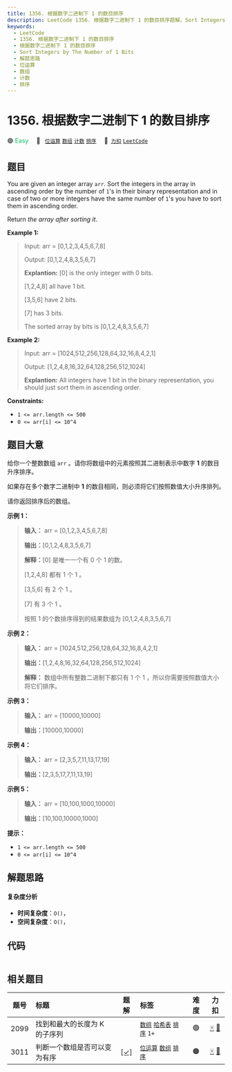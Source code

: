 ```yaml
---
title: 1356. 根据数字二进制下 1 的数目排序
description: LeetCode 1356. 根据数字二进制下 1 的数目排序题解，Sort Integers by The Number of 1 Bits，包含解题思路、复杂度分析以及完整的 JavaScript 代码实现。
keywords:
  - LeetCode
  - 1356. 根据数字二进制下 1 的数目排序
  - 根据数字二进制下 1 的数目排序
  - Sort Integers by The Number of 1 Bits
  - 解题思路
  - 位运算
  - 数组
  - 计数
  - 排序
---
```


# 1356. 根据数字二进制下 1 的数目排序

🟢 <font color=#15bd66>Easy</font>&emsp; 🔖&ensp; [`位运算`](/tag/bit-manipulation.md) [`数组`](/tag/array.md) [`计数`](/tag/counting.md) [`排序`](/tag/sorting.md)&emsp; 🔗&ensp;[`力扣`](https://leetcode.cn/problems/sort-integers-by-the-number-of-1-bits) [`LeetCode`](https://leetcode.com/problems/sort-integers-by-the-number-of-1-bits)

## 题目

You are given an integer array `arr`. Sort the integers in the array in
ascending order by the number of `1`'s in their binary representation and in
case of two or more integers have the same number of `1`'s you have to sort
them in ascending order.

Return _the array after sorting it_.



**Example 1:**

> Input: arr = [0,1,2,3,4,5,6,7,8]
> 
> Output: [0,1,2,4,8,3,5,6,7]
> 
> **Explantion:** [0] is the only integer with 0 bits.
> 
> [1,2,4,8] all have 1 bit.
> 
> [3,5,6] have 2 bits.
> 
> [7] has 3 bits.
> 
> The sorted array by bits is [0,1,2,4,8,3,5,6,7]

**Example 2:**

> Input: arr = [1024,512,256,128,64,32,16,8,4,2,1]
> 
> Output: [1,2,4,8,16,32,64,128,256,512,1024]
> 
> **Explantion:** All integers have 1 bit in the binary representation, you should just sort them in ascending order.

**Constraints:**

  * `1 <= arr.length <= 500`
  * `0 <= arr[i] <= 10^4`


## 题目大意

给你一个整数数组 `arr` 。请你将数组中的元素按照其二进制表示中数字 **1** 的数目升序排序。

如果存在多个数字二进制中 **1**  的数目相同，则必须将它们按照数值大小升序排列。

请你返回排序后的数组。



**示例 1：**

> 
> 
> 
> 
> 
> **输入：** arr = [0,1,2,3,4,5,6,7,8]
> 
> **输出：**[0,1,2,4,8,3,5,6,7]
> 
> **解释：**[0] 是唯一一个有 0 个 1 的数。
> 
> [1,2,4,8] 都有 1 个 1 。
> 
> [3,5,6] 有 2 个 1 。
> 
> [7] 有 3 个 1 。
> 
> 按照 1 的个数排序得到的结果数组为 [0,1,2,4,8,3,5,6,7]
> 
> 

**示例 2：**

> 
> 
> 
> 
> 
> **输入：** arr = [1024,512,256,128,64,32,16,8,4,2,1]
> 
> **输出：**[1,2,4,8,16,32,64,128,256,512,1024]
> 
> **解释：** 数组中所有整数二进制下都只有 1 个 1 ，所以你需要按照数值大小将它们排序。
> 
> 

**示例 3：**

> 
> 
> 
> 
> 
> **输入：** arr = [10000,10000]
> 
> **输出：**[10000,10000]
> 
> 

**示例 4：**

> 
> 
> 
> 
> 
> **输入：** arr = [2,3,5,7,11,13,17,19]
> 
> **输出：**[2,3,5,17,7,11,13,19]
> 
> 

**示例 5：**

> 
> 
> 
> 
> 
> **输入：** arr = [10,100,1000,10000]
> 
> **输出：**[10,100,10000,1000]
> 
> 



**提示：**

  * `1 <= arr.length <= 500`
  * `0 <= arr[i] <= 10^4`


## 解题思路

#### 复杂度分析

- **时间复杂度**：`O()`，
- **空间复杂度**：`O()`，

## 代码

```javascript

```

## 相关题目

<!-- prettier-ignore -->
| 题号 | 标题 | 题解 | 标签 | 难度 | 力扣 |
| :------: | :------ | :------: | :------ | :------: | :------: |
| 2099 | 找到和最大的长度为 K 的子序列 |  |  [`数组`](/tag/array.md) [`哈希表`](/tag/hash-table.md) [`排序`](/tag/sorting.md) `1+` | 🟢 | [🀄️](https://leetcode.cn/problems/find-subsequence-of-length-k-with-the-largest-sum) [🔗](https://leetcode.com/problems/find-subsequence-of-length-k-with-the-largest-sum) |
| 3011 | 判断一个数组是否可以变为有序 | [[✓]](/problem/3011.md) |  [`位运算`](/tag/bit-manipulation.md) [`数组`](/tag/array.md) [`排序`](/tag/sorting.md) | 🟠 | [🀄️](https://leetcode.cn/problems/find-if-array-can-be-sorted) [🔗](https://leetcode.com/problems/find-if-array-can-be-sorted) |